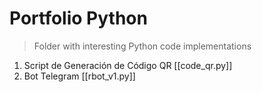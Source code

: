 # Portfolio Python

> Folder with interesting Python code implementations

1. Script de Generación de Código QR [[code_qr.py]]
2. Bot Telegram [[rbot_v1.py]]

